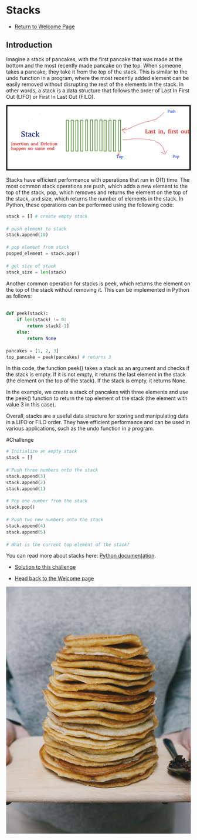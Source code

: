# Stacks

* [Return to Welcome Page](0-welcome.md)

## Introduction

 Imagine a stack of pancakes, with the first pancake that was made at the bottom and the most recently made pancake on the top. When someone takes a pancake, they take it from the top of the stack. This is similar to the undo function in a program, where the most recently added element can be easily removed without disrupting the rest of the elements in the stack. In other words, a stack is a data structure that follows the order of Last In First Out (LIFO) or First In Last Out (FILO).

 ![](stack.jpg)

Stacks have efficient performance with operations that run in O(1) time. The most common stack operations are push, which adds a new element to the top of the stack, pop, which removes and returns the element on the top of the stack, and size, which returns the number of elements in the stack. In Python, these operations can be performed using the following code:

```python
stack = [] # create empty stack

# push element to stack
stack.append(10)

# pop element from stack
popped_element = stack.pop()

# get size of stack
stack_size = len(stack)

```
Another common operation for stacks is peek, which returns the element on the top of the stack without removing it. This can be implemented in Python as follows:

```python

def peek(stack):
    if len(stack) != 0:
        return stack[-1]
    else:
        return None

pancakes = [1, 2, 3]
top_pancake = peek(pancakes) # returns 3

```

In this code, the function peek() takes a stack as an argument and checks if the stack is empty. If it is not empty, it returns the last element in the stack (the element on the top of the stack). If the stack is empty, it returns None.

In the example, we create a stack of pancakes with three elements and use the peek() function to return the top element of the stack (the element with value 3 in this case).

Overall, stacks are a useful data structure for storing and manipulating data in a LIFO or FILO order. They have efficient performance and can be used in various applications, such as the undo function in a program.

#Challenge

```python
# Initialize an empty stack
stack = []

# Push three numbers onto the stack
stack.append(3)
stack.append(2)
stack.append(1)

# Pop one number from the stack
stack.pop()

# Push two new numbers onto the stack
stack.append(4)
stack.append(5)

# What is the current top element of the stack?
```
You can read more about stacks here: [Python documentation](https://www.geeksforgeeks.org/stack-in-python/).

* [Solution to this challenge](/solution1.md)

* [Head back to the Welcome page](0-welcome.md)

![](/pancakes.jpg)
